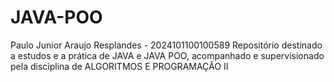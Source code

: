 # JAVA-POO
Paulo Junior Araujo Resplandes - 2024101100100589
Repositório destinado a estudos e a prática de JAVA e JAVA POO, acompanhado e supervisionado pela disciplina de ALGORITMOS E PROGRAMAÇÃO II
